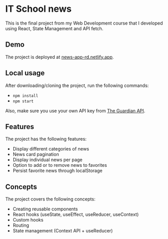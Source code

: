 # IT School news

This is the final project from my Web Development course that I developed using React, State Management and API fetch.

## Demo

The project is deployed at [news-app-rd.netlify.app](https://news-app-rd.netlify.app/).

## Local usage

After downloading/cloning the project, run the following commands:

- `npm install`
- `npm start`

Also, make sure you use your own API key from [The Guardian API](https://open-platform.theguardian.com/documentation/).

## Features

The project has the following features:

- Display different categories of news
- News card pagination
- Display individual news per page
- Option to add or to remove news to favorites
- Persist favorite news through localStorage

## Concepts

The project covers the following concepts:

- Creating reusable components
- React hooks (useState, useEffect, useReducer, useContext)
- Custom hooks
- Routing
- State management (Context API + useReducer)
